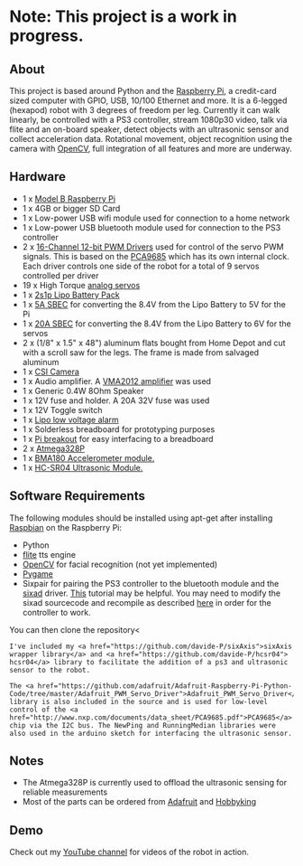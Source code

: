<h1>Note: This project is a work in progress.</h1>
<h2>About</h2>
This project is based around Python and the <a href="http://en.wikipedia.org/wiki/Raspberry_Pi">Raspberry Pi</a>, a credit-card sized computer with GPIO, USB, 10/100 Ethernet and more. It is a 6-legged (hexapod) robot with 3 degrees of freedom per leg. Currently it can walk linearly, be controlled with a PS3 controller, stream 1080p30 video, talk via flite and an on-board speaker, detect objects with an ultrasonic sensor and collect acceleration data. Rotational movement, object recognition using the camera with <a href="http://opencv.org/">OpenCV</a>, full integration of all features and more are underway.</p>

<h2>Hardware</h2>
<ul>
	<li>1 x <a href="http://en.wikipedia.org/wiki/Raspberry_Pi">Model B Raspberry Pi</a></li>
	<li>1 x 4GB or bigger SD Card</li>
	<li>1 x Low-power USB wifi module used for connection to a home network</li>
	<li>1 x Low-power USB bluetooth module used for connection to the PS3 controller</li>
	<li>2 x <a href="http://www.adafruit.com/products/815">16-Channel 12-bit PWM Drivers</a> used for control of the servo PWM signals. This is based on the <a href="http://www.nxp.com/documents/data_sheet/PCA9685.pdf">PCA9685</a> which has its own internal clock. Each driver controls one side of the robot for a total of 9 servos controlled per driver</li>
	<li>19 x High Torque <a href="http://www.hobbyking.com/hobbyking/store/__28972__H_King_High_Torque_Metal_Geared_Ball_Bearing_Waterproof_Servo_58g_12_8kg_cm_0_22s_60.html">analog servos</a></li>
	<li>1 x <a href="http://www.hobbyking.com/hobbyking/store/__9172__Turnigy_5000mAh_2S_20C_Lipo_Pack.html">2s1p Lipo Battery Pack</a></li>
	<li>1 x <a href="http://www.hobbyking.com/hobbyking/store/__10312__Turnigy_5A_8_26v_SBEC_for_Lipo.html">5A SBEC</a> for converting the 8.4V from the Lipo Battery to 5V for the Pi</li>
	<li>1 x <a href="http://www.hobbyking.com/hobbyking/store/__40274__Hobbyking_YEP_20A_HV_2_12S_SBEC_w_Selectable_Voltage_Output.html">20A SBEC</a> for converting the 8.4V from the Lipo Battery to 6V for the servos</li>
	<li>2 x (1/8" x 1.5" x 48") aluminum flats bought from Home Depot and cut with a scroll saw for the legs. The frame is made from salvaged aluminum</li>
	<li>1 x <a href="http://www.adafruit.com/products/1367">CSI Camera</a></li>
	<li>1 x Audio amplifier. A <a href="http://www.electronicaestudio.com/docs/VMA2012.pdf">VMA2012 amplifier</a> was used</li>
	<li>1 x Generic 0.4W 8Ohm Speaker</li>
	<li>1 x 12V fuse and holder. A 20A 32V fuse was used</li>
	<li>1 x 12V Toggle switch</li>
	<li>1 x <a href="http://www.hobbyking.com/hobbyking/store/__18987__On_Board_Lipoly_Low_Voltage_Alarm_2s_4s_.html">Lipo low voltage alarm</a></li>
	<li>1 x Solderless breadboard for prototyping purposes</li>
	<li>1 x <a href="http://www.adafruit.com/products/914">Pi breakout</a> for easy interfacing to a breadboard</li>
	<li>2 x <a href="http://www.atmel.com/Images/doc8161.pdf">Atmega328P</a></li>
	<li>1 x <a href="http://media.digikey.com/pdf/Data%20Sheets/Bosch/BMA180_Flyer.pdf">BMA180 Accelerometer module.</a></li>
	<li>1 x <a href="https://docs.google.com/document/d/1Y-yZnNhMYy7rwhAgyL_pfa39RsB-x2qR4vP8saG73rE/edit">HC-SR04 Ultrasonic Module.</a></li>
</ul>

<h2>Software Requirements</h2>
The following modules should be installed using apt-get after installing <a href="http://www.raspbian.org/">Raspbian</a> on the Raspberry Pi:
	<ul>
		<li>Python</li>
		<li><a href="http://www.festvox.org/flite/">flite</a> tts engine</li>
		<li><a href="http://opencv.org/">OpenCV</a> for facial recognition (not yet implemented)</li>
		<li><a href="http://www.pygame.org">Pygame </a></li>
		<li>Sixpair for pairing the PS3 controller to the bluetooth module and the <a href="http://qtsixa.sourceforge.net/">sixad</a> driver. <a href="http://booting-rpi.blogspot.ro/2012/08/dualshock-3-and-raspberry-pi.html">This</a> tutorial may be helpful. You may need to modify the sixad sourcecode and recompile as described <a href="http://www.raspberrypi.org/forums/viewtopic.php?f=78&t=16702&sid=1f1d82acca88f4ace5195643900b1123&start=29">here</a> in order for the controller to work.</li>
	</ul>
	You can then clone the repository<
	
	I've included my <a href="https://github.com/davide-P/sixAxis">sixAxis wrapper library</a> and <a href="https://github.com/davide-P/hcsr04"> hcsr04</a> library to facilitate the addition of a ps3 and ultrasonic sensor to the robot.
	
	The <a href="https://github.com/adafruit/Adafruit-Raspberry-Pi-Python-Code/tree/master/Adafruit_PWM_Servo_Driver">Adafruit_PWM_Servo_Driver</a> library is also included in the source and is used for low-level control of the <a href="http://www.nxp.com/documents/data_sheet/PCA9685.pdf">PCA9685</a> chip via the I2C bus. The NewPing and RunningMedian libraries were also used in the arduino sketch for interfacing the ultrasonic sensor.

<h2>Notes</h2>
<ul>
	<li>The Atmega328P is currently used to offload the ultrasonic sensing for reliable measurements</li>
	<li>Most of the parts can be ordered from <a href="http://www.adafruit.com">Adafruit</a> and <a href="http://www.hobbyking.com">Hobbyking</a></li>
</ul>


<h2>Demo</h2>
<p>Check out my <a href="https://www.youtube.com/user/davidepalozzi">YouTube channel</a> for videos of the robot in action.</p>
